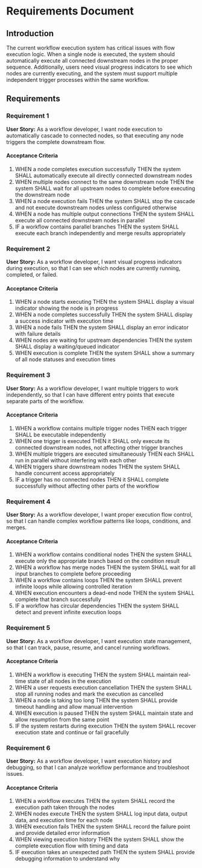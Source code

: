 # Requirements Document

## Introduction

The current workflow execution system has critical issues with flow execution logic. When a single node is executed, the system should automatically execute all connected downstream nodes in the proper sequence. Additionally, users need visual progress indicators to see which nodes are currently executing, and the system must support multiple independent trigger processes within the same workflow.

## Requirements

### Requirement 1

**User Story:** As a workflow developer, I want node execution to automatically cascade to connected nodes, so that executing any node triggers the complete downstream flow.

#### Acceptance Criteria

1. WHEN a node completes execution successfully THEN the system SHALL automatically execute all directly connected downstream nodes
2. WHEN multiple nodes connect to the same downstream node THEN the system SHALL wait for all upstream nodes to complete before executing the downstream node
3. WHEN a node execution fails THEN the system SHALL stop the cascade and not execute downstream nodes unless configured otherwise
4. WHEN a node has multiple output connections THEN the system SHALL execute all connected downstream nodes in parallel
5. IF a workflow contains parallel branches THEN the system SHALL execute each branch independently and merge results appropriately

### Requirement 2

**User Story:** As a workflow developer, I want visual progress indicators during execution, so that I can see which nodes are currently running, completed, or failed.

#### Acceptance Criteria

1. WHEN a node starts executing THEN the system SHALL display a visual indicator showing the node is in progress
2. WHEN a node completes successfully THEN the system SHALL display a success indicator with execution time
3. WHEN a node fails THEN the system SHALL display an error indicator with failure details
4. WHEN nodes are waiting for upstream dependencies THEN the system SHALL display a waiting/queued indicator
5. WHEN execution is complete THEN the system SHALL show a summary of all node statuses and execution times

### Requirement 3

**User Story:** As a workflow developer, I want multiple triggers to work independently, so that I can have different entry points that execute separate parts of the workflow.

#### Acceptance Criteria

1. WHEN a workflow contains multiple trigger nodes THEN each trigger SHALL be executable independently
2. WHEN one trigger is executed THEN it SHALL only execute its connected downstream nodes, not affecting other trigger branches
3. WHEN multiple triggers are executed simultaneously THEN each SHALL run in parallel without interfering with each other
4. WHEN triggers share downstream nodes THEN the system SHALL handle concurrent access appropriately
5. IF a trigger has no connected nodes THEN it SHALL complete successfully without affecting other parts of the workflow

### Requirement 4

**User Story:** As a workflow developer, I want proper execution flow control, so that I can handle complex workflow patterns like loops, conditions, and merges.

#### Acceptance Criteria

1. WHEN a workflow contains conditional nodes THEN the system SHALL execute only the appropriate branch based on the condition result
2. WHEN a workflow has merge nodes THEN the system SHALL wait for all input branches to complete before proceeding
3. WHEN a workflow contains loops THEN the system SHALL prevent infinite loops while allowing controlled iteration
4. WHEN execution encounters a dead-end node THEN the system SHALL complete that branch successfully
5. IF a workflow has circular dependencies THEN the system SHALL detect and prevent infinite execution loops

### Requirement 5

**User Story:** As a workflow developer, I want execution state management, so that I can track, pause, resume, and cancel running workflows.

#### Acceptance Criteria

1. WHEN a workflow is executing THEN the system SHALL maintain real-time state of all nodes in the execution
2. WHEN a user requests execution cancellation THEN the system SHALL stop all running nodes and mark the execution as cancelled
3. WHEN a node is taking too long THEN the system SHALL provide timeout handling and allow manual intervention
4. WHEN execution is paused THEN the system SHALL maintain state and allow resumption from the same point
5. IF the system restarts during execution THEN the system SHALL recover execution state and continue or fail gracefully

### Requirement 6

**User Story:** As a workflow developer, I want execution history and debugging, so that I can analyze workflow performance and troubleshoot issues.

#### Acceptance Criteria

1. WHEN a workflow executes THEN the system SHALL record the execution path taken through the nodes
2. WHEN nodes execute THEN the system SHALL log input data, output data, and execution time for each node
3. WHEN execution fails THEN the system SHALL record the failure point and provide detailed error information
4. WHEN viewing execution history THEN the system SHALL show the complete execution flow with timing and data
5. IF execution takes an unexpected path THEN the system SHALL provide debugging information to understand why